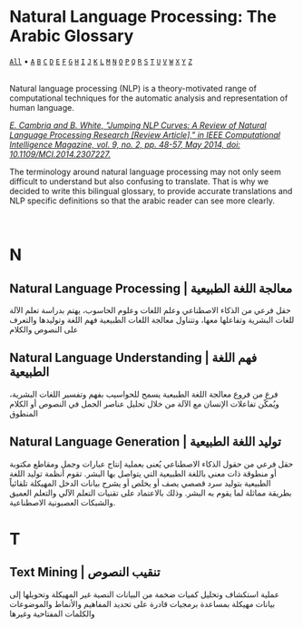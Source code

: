 
# Natural Language Processing: The Arabic Glossary
[`All`](#natural-language-processing-the-arabic-glossary) • [`A`](#a) [`B`](#b) [`C`](#c) [`D`](#d) [`E`](#e) [`F`](#f) [`G`](#g) [`H`](#h) [`I`](#i) [`J`](#j) [`K`](#k) [`L`](#l) [`M`](#m) [`N`](#n) [`O`](#o) [`P`](#p) [`Q`](#q) [`R`](#r) [`S`](#s) [`T`](#t) [`U`](#u) [`V`](#v) [`W`](#w) [`X`](#x) [`Y`](#y) [`Z`](#z) 

<br />
Natural language processing (NLP) is a theory-motivated range of computational techniques for the automatic analysis and representation of human language. 

[_E. Cambria and B. White, "Jumping NLP Curves: A Review of Natural Language Processing Research [Review Article]," in IEEE Computational Intelligence Magazine, vol. 9, no. 2, pp. 48-57, May 2014, doi: 10.1109/MCI.2014.2307227._](https://ieeexplore.ieee.org/abstract/document/6786458)

The terminology around natural language processing may not only seem difficult to understand but also confusing to translate. That is why we decided to write this bilingual glossary, to provide accurate translations and NLP specific definitions so that the arabic reader can see more clearly.

<br />

# N
## Natural Language Processing | معالجة اللغة الطبيعية
حقل فرعي من الذكاء الاصطناعي وعلم اللغات وعلوم الحاسوب، يهتم بدراسة تعلم الآلة للغات البشرية وتفاعلها معها، وتتناول معالجة اللغات الطبيعية فهم اللغة وتوليدها والتعرف على النصوص والكلام

## Natural Language Understanding | فهم اللغة الطبيعية
فرع من فروع معالجة اللغة الطبيعية يسمح للحواسيب بفهم وتفسير اللغات البشرية، ويُمكّن تفاعلات الإنسان مع الآلة من خلال تحليل عناصر الجمل في النصوص أو الكلام المنطوق

## Natural Language Generation | توليد اللغة الطبيعية
حقل فرعي من حقول الذكاء الاصطناعي يُعنى بعملية إنتاج عبارات وجمل ومقاطع مكتوبة أو منطوقة ذات معنى باللغة الطبيعية التي يتواصل بها البشر. تقوم أنظمة توليد اللغة الطبيعية بتوليد سرد قصصي يصف أو يخلص أو يشرح بيانات الدخل المهيكلة تلقائياً بطريقة مماثلة لما يقوم به البشر. وذلك بالاعتماد على تقنيات التعلم الآلي والتعلم العميق والشبكات العصبونية الاصطناعية.

# T
## Text Mining | تنقيب النصوص
 عملية استكشاف وتحليل كميات ضخمة من البيانات النصية غير المهيكلة وتحويلها إلى بيانات مهيكلة بمساعدة برمجيات قادرة على تحديد المفاهيم والأنماط والموضوعات والكلمات المفتاحية وغيرها


